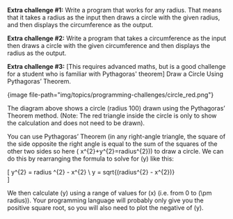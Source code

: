 **Extra challenge #1:** Write a program that works for any radius. That means that it takes a radius as the input then draws a circle with the given radius, and then displays the circumference as the output.

**Extra challenge #2:** Write a program that takes a circumference as the input then draws a circle with the given circumference and then displays the radius as the output.

**Extra challenge #3:** [This requires advanced maths, but is a good challenge for a student who is familiar with Pythagoras' theorem] Draw a Circle Using Pythagoras’ Theorem.

{image file-path="img/topics/programming-challenges/circle_red.png"}

The diagram above shows a circle (radius 100) drawn using the Pythagoras’ Theorem method. (Note: The red triangle inside the circle is only to show the calculation and does not need to be drawn).

You can use Pythagoras’ Theorem (in any right-angle triangle, the square of the side opposite the right angle is equal to the sum of the squares of the other two sides so here \( x^{2}+y^{2}=radius^{2}\)) to draw a circle. We can do this by rearranging the formula to solve for \(y\) like this:

\[
  y^{2} = radius ^{2} - x^{2} \\
  y = sqrt{(radius^{2} - x^{2})}  
\]

We then calculate \(y\) using a range of values for \(x\) (i.e. from 0 to \(\pm radius\)). Your programming language will probably only give you the positive square root, so you will also need to plot the negative of \(y\).
